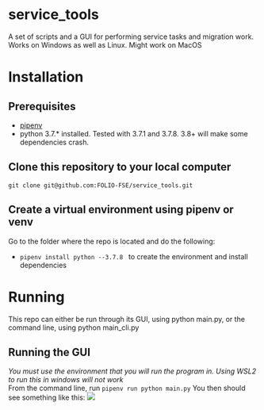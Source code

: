 # service_tools
A set of scripts and a GUI for performing service tasks and migration work. 
Works on Windows as well as Linux. Might work on MacOS  



# Installation
## Prerequisites
* [pipenv](https://pipenv.pypa.io/en/latest/)
* python 3.7.* installed. Tested with 3.7.1 and 3.7.8. 3.8+ will make some dependencies crash.

## Clone this repository to your local computer
```git clone git@github.com:FOLIO-FSE/service_tools.git```   
## Create a virtual environment using pipenv or venv
Go to the folder where the repo is located and do the following:
* ```pipenv install python --3.7.8 ``` to create the environment and install dependencies

# Running
This repo can either be run through its GUI, using python main.py, or the command line, using python main_cli.py

## Running the GUI
*You must use the environment that you will run the program in. Using WSL2 to run this in windows will not work*   
From the command line, run ```pipenv run python main.py```
You then should see something like this:
![](image.png?raw=true)
